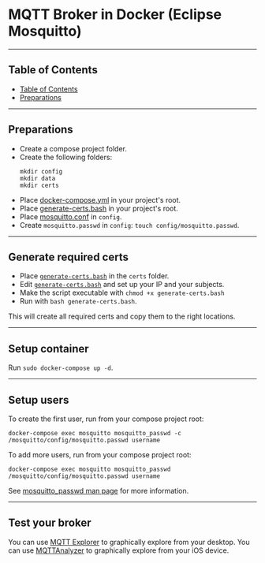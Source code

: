 # MQTT Broker in Docker (Eclipse Mosquitto)

***
## Table of Contents
- [Table of Contents](#table-of-contents)
- [Preparations](#preparations)


***
## Preparations
- Create a compose project folder. 
- Create the following folders:
  ```shell
  mkdir config
  mkdir data
  mkdir certs
  ```
- Place [docker-compose.yml](docker-compose.yml) in your project's root.
- Place [generate-certs.bash](generate-certs.bash) in your project's root.
- Place [mosquitto.conf](config/mosquitto.conf) in `config`.
- Create `mosquitto.passwd` in `config`: `touch config/mosquitto.passwd`.

***
## Generate required certs
- Place [`generate-certs.bash`](generate-certs.bash) in the `certs` folder.
- Edit [`generate-certs.bash`](generate-certs.bash) and set up your IP and your subjects.
- Make the script executable with `chmod +x generate-certs.bash`
- Run with `bash generate-certs.bash`.

This will create all required certs and copy them to the right locations.

***
## Setup container
Run `sudo docker-compose up -d`.

***
## Setup users
To create the first user, run from your compose project root:
```shell
docker-compose exec mosquitto mosquitto_passwd -c /mosquitto/config/mosquitto.passwd username
```
To add more users, run from your compose project root:
```shell
docker-compose exec mosquitto mosquitto_passwd /mosquitto/config/mosquitto.passwd username
```

See [mosquitto_passwd man page](https://mosquitto.org/man/mosquitto_passwd-1.html) for more information.

***
## Test your broker
You can use [MQTT Explorer](http://mqtt-explorer.com/) to graphically explore from your desktop.
You can use [MQTTAnalyzer](https://apps.apple.com/de/app/mqttanalyzer/id1493015317) to graphically explore from your iOS device.
